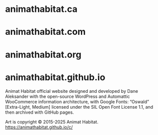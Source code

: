 # animathabitat.ca
# animathabitat.com
# animathabitat.org
# animathabitat.github.io
Animat Habitat official website designed and developed by Dane Aleksander with the open-source WordPress and Automattic WooCommerce information architecture, with Google Fonts: “Oswald” [Extra-Light, Medium] licensed under the SIL Open Font License 1.1, and then archived with GitHub pages.

Art is copyright © 2015-2025 Animat Habitat. https://animathabitat.github.io/c/
